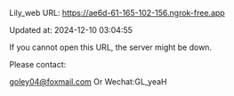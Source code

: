 Lily_web URL: https://ae6d-61-165-102-156.ngrok-free.app

Updated at: 2024-12-10 03:04:55

If you cannot open this URL, the server might be down.

Please contact: 

goley04@foxmail.com Or Wechat:GL_yeaH